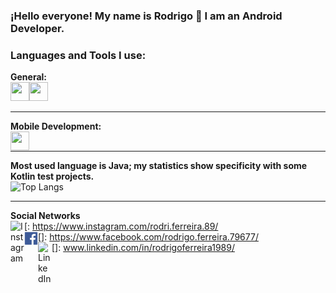 ### ¡Hello everyone! My name is Rodrigo 👋 I am an Android Developer. 

### Languages and Tools I use:

__General:__ 
<br />
<img align="bottom" src="https://raw.githubusercontent.com/jmnote/z-icons/master/svg/git.svg" width="30" height="30" />
<img align="left" src="https://raw.githubusercontent.com/jmnote/z-icons/master/svg/github.svg" width="30" height="30" />
<br />

---
__Mobile Development:__
<br />
<img align="left" src="https://raw.githubusercontent.com/jmnote/z-icons/master/svg/java.svg" width="30" height="30" />
<br />

---
__Most used language is Java; my statistics show specificity with some Kotlin test projects.__
<br />
![Top Langs](https://github-readme-stats.vercel.app/api/top-langs/?username=Ferre-89&show_icons=true&theme=tokyonight)
<br />

---
__Social Networks__
<br />
[<img align="left" alt="Instagram" width="22px" src="https://1000marcas.net/wp-content/uploads/2019/11/Instagram-logo.png" />: https://www.instagram.com/rodri.ferreira.89/
<br />
[<img align="left" alt="Facebook" width="22px" src="https://raw.githubusercontent.com/devicons/devicon/2809b567852a4648062a2d3e7c1c531367458c0b/icons/facebook/facebook-original.svg" />]: https://www.facebook.com/rodrigo.ferreira.79677/
<br />
[<img align="left" alt="LinkedIn" width="22px" src="https://cdn.worldvectorlogo.com/logos/linkedin-icon-2.svg" />]: www.linkedin.com/in/rodrigoferreira1989/
<br />



